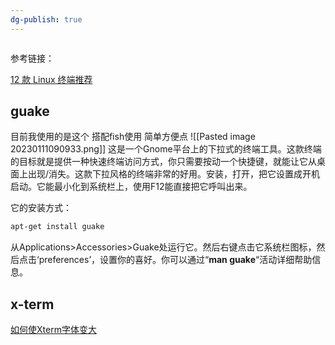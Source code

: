 ```yaml
---
dg-publish: true
---
```

```toc
```

参考链接：

[12 款 Linux 终端推荐](https://cloud.tencent.com/developer/article/1521792)

## guake
目前我使用的是这个 搭配fish使用 简单方便点
![[Pasted image 20230111090933.png]]
这是一个Gnome平台上的下拉式的终端工具。这款终端的目标就是提供一种快速终端访问方式，你只需要按动一个快捷键，就能让它从桌面上出现/消失。这款下拉风格的终端非常的好用。安装，打开，把它设置成开机启动。它能最小化到系统栏上，使用F12能直接把它呼叫出来。

它的安装方式：

```bash
apt-get install guake
```

从Applications>Accessories>Guake处运行它。然后右键点击它系统栏图标，然后点击‘preferences’，设置你的喜好。你可以通过“**man guake**“活动详细帮助信息。


## x-term
[如何使Xterm字体变大](https://blog.csdn.net/m0_56745306/article/details/123591166)